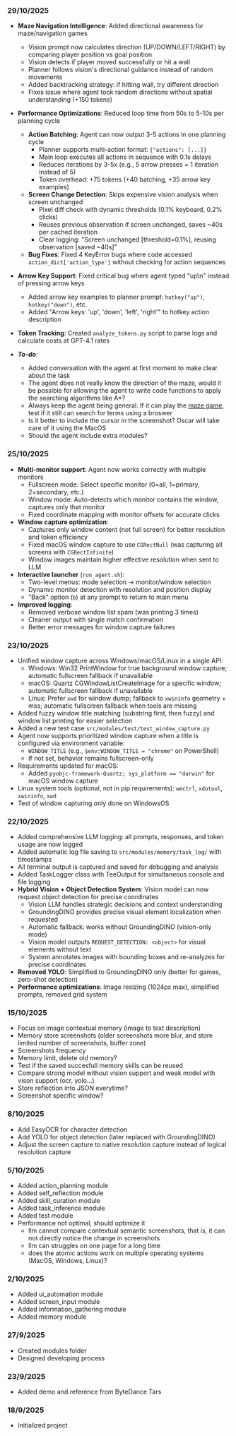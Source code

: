 ### 29/10/2025

- **Maze Navigation Intelligence**: Added directional awareness for maze/navigation games
  - Vision prompt now calculates direction (UP/DOWN/LEFT/RIGHT) by comparing player position vs goal position
  - Vision detects if player moved successfully or hit a wall
  - Planner follows vision's directional guidance instead of random movements
  - Added backtracking strategy: if hitting wall, try different direction
  - Fixes issue where agent took random directions without spatial understanding (+150 tokens)
- **Performance Optimizations**: Reduced loop time from 50s to 5-10s per planning cycle
  - **Action Batching**: Agent can now output 3-5 actions in one planning cycle
    - Planner supports multi-action format: `{"actions": [...]}`
    - Main loop executes all actions in sequence with 0.1s delays
    - Reduces iterations by 3-5x (e.g., 5 arrow presses = 1 iteration instead of 5)
    - Token overhead: +75 tokens (+40 batching, +35 arrow key examples)
  - **Screen Change Detection**: Skips expensive vision analysis when screen unchanged
    - Pixel diff check with dynamic thresholds (0.1% keyboard, 0.2% clicks)
    - Reuses previous observation if screen unchanged, saves ~40s per cached iteration
    - Clear logging: "Screen unchanged [threshold=0.1%], reusing observation [saved ~40s]"
  - **Bug Fixes**: Fixed 4 KeyError bugs where code accessed `action_dict['action_type']` without checking for action sequences
- **Arrow Key Support**: Fixed critical bug where agent typed "up\n" instead of pressing arrow keys
  - Added arrow key examples to planner prompt: `hotkey("up")`, `hotkey("down")`, etc.
  - Added "Arrow keys: 'up', 'down', 'left', 'right'" to hotkey action description
- **Token Tracking**: Created `analyze_tokens.py` script to parse logs and calculate costs at GPT-4.1 rates

- **_To-do_**:
  - Added conversation with the agent at first moment to make clear about the task
  - The agent does not really know the direction of the maze, would it be possible for allowing the agent to write code functions to apply the searching algorithms like A\*?
  - Always keep the agent being general. If it can play the [maze game](https://www.mysteinbach.ca/game-zone/1507/maze/), test if it still can search for terms using a broswer
  - Is it better to include the cursor in the screenshot? Oscar will take care of it using the MacOS
  - Should the agent include extra modules?

### 25/10/2025

- **Multi-monitor support**: Agent now works correctly with multiple monitors
  - Fullscreen mode: Select specific monitor (0=all, 1=primary, 2=secondary, etc.)
  - Window mode: Auto-detects which monitor contains the window, captures only that monitor
  - Fixed coordinate mapping with monitor offsets for accurate clicks
- **Window capture optimization**:
  - Captures only window content (not full screen) for better resolution and token efficiency
  - Fixed macOS window capture to use `CGRectNull` (was capturing all screens with `CGRectInfinite`)
  - Window images maintain higher effective resolution when sent to LLM
- **Interactive launcher** (`run_agent.sh`):
  - Two-level menus: mode selection → monitor/window selection
  - Dynamic monitor detection with resolution and position display
  - "Back" option (`b`) at any prompt to return to main menu
- **Improved logging**:
  - Removed verbose window list spam (was printing 3 times)
  - Cleaner output with single match confirmation
  - Better error messages for window capture failures

### 23/10/2025

- Unified window capture across Windows/macOS/Linux in a single API:
  - Windows: Win32 PrintWindow for true background window capture; automatic fullscreen fallback if unavailable
  - macOS: Quartz CGWindowListCreateImage for a specific window; automatic fullscreen fallback if unavailable
  - Linux: Prefer `xwd` for window dump; fallback to `xwininfo` geometry + mss; automatic fullscreen fallback when tools are missing
- Added fuzzy window title matching (substring first, then fuzzy) and window list printing for easier selection
- Added a new test case `src/modules/test/test_window_capture.py`
- Agent now supports prioritized window capture when a title is configured via environment variable:
  - `WINDOW_TITLE` (e.g., `$env:WINDOW_TITLE = "chrome"` on PowerShell)
  - If not set, behavior remains fullscreen-only
- Requirements updated for macOS:
  - Added `pyobjc-framework-Quartz; sys_platform == "darwin"` for macOS window capture
- Linux system tools (optional, not in pip requirements): `wmctrl`, `xdotool`, `xwininfo`, `xwd`
- Test of window capturing only done on WindowsOS

### 22/10/2025

- Added comprehensive LLM logging: all prompts, responses, and token usage are now logged
- Added automatic log file saving to `src/modules/memory/task_log/` with timestamps
- All terminal output is captured and saved for debugging and analysis
- Added TaskLogger class with TeeOutput for simultaneous console and file logging
- **Hybrid Vision + Object Detection System**: Vision model can now request object detection for precise coordinates
  - Vision LLM handles strategic decisions and context understanding
  - GroundingDINO provides precise visual element localization when requested
  - Automatic fallback: works without GroundingDINO (vision-only mode)
  - Vision model outputs `REQUEST_DETECTION: <object>` for visual elements without text
  - System annotates images with bounding boxes and re-analyzes for precise coordinates
- **Removed YOLO**: Simplified to GroundingDINO only (better for games, zero-shot detection)
- **Performance optimizations**: Image resizing (1024px max), simplified prompts, removed grid system

### 15/10/2025

- Focus on image contextual memory (image to text description)
- Memory store screenshots (older screenshots more blur, and store limited number of screenshots, buffer zone)
- Screenshots frequency
- Memory limit, delete old memory?
- Test if the saved succesfull memory skills can be reused
- Compare strong model without vision support and weak model with vison support (ocr, yolo...)
- Store reflection into JSON everytime?
- Screenshot specific window?

### 8/10/2025

- Add EasyOCR for character detection
- Add YOLO for object detection (later replaced with GroundingDINO)
- Adjust the screen capture to native resolution capture instead of logical resolution capture

### 5/10/2025

- Added action_planning module
- Added self_reflection module
- Added skill_curation module
- Added task_inference module
- Added test module
- Performance not optimal, should optimize it
  - llm cannot compare contextual semantic screenshots, that is, it can not directly notice the change in screenshots
  - llm can struggles on one page for a long time
  - does the atomic actions work on multiple operating systems (MacOS, Windows, Linux)?

### 2/10/2025

- Added ui_automation module
- Added screen_input module
- Added information_gathering module
- Added memory module

### 27/9/2025

- Created modules folder
- Designed developing process

### 23/9/2025

- Added demo and reference from ByteDance Tars

### 18/9/2025

- Initialized project

